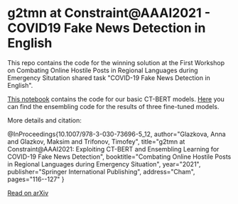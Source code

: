 # g2tmn at Constraint@AAAI2021 - COVID19 Fake News Detection in English

This repo contains the code for the winning solution at the First Workshop on Combating Online Hostile Posts in Regional Languages during Emergency Situtation shared task "COVID-19 Fake News Detection in English".

<a href="https://github.com/oldaandozerskaya/covid_news/blob/main/aaai_CT_BERT.ipynb">This notebook</a> contains the code for our basic CT-BERT models. <a href="https://github.com/oldaandozerskaya/covid_news/blob/main/aaai_CT_BERT.ipynb">Here</a> you can find the ensembling code for the results of three fine-tuned models.
  
More details and citation:

@InProceedings{10.1007/978-3-030-73696-5_12,
author="Glazkova, Anna
and Glazkov, Maksim
and Trifonov, Timofey",
title="g2tmn at Constraint@AAAI2021: Exploiting CT-BERT and Ensembling Learning for COVID-19 Fake News Detection",
booktitle="Combating Online Hostile Posts in Regional Languages during Emergency Situation",
year="2021",
publisher="Springer International Publishing",
address="Cham",
pages="116--127"
}

<a href="https://arxiv.org/abs/2012.11967">Read on arXiv</a>
